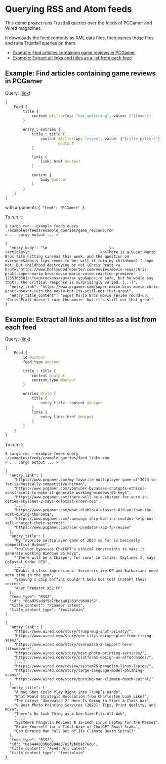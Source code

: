 # Querying RSS and Atom feeds

This demo project runs Trustfall queries over the feeds of PCGamer and Wired magazines.

It downloads the feed contents as XML data files, then parses those files and runs Trustfall queries on them.

- [Example: Find articles containing game reviews in PCGamer](#example-find-articles-containing-game-reviews-in-pcgamer)
- [Example: Extract all links and titles as a list from each feed](#example-extract-all-links-and-titles-as-a-list-from-each-feed)

## Example: Find articles containing game reviews in PCGamer

Query: ([link](example_queries/game_reviews.ron))
```graphql
{
    Feed {
        title {
            content @filter(op: "has_substring", value: ["$feed"])
        }

        entry_: entries {
            title_: title {
                content @filter(op: "regex", value: ["$title_pattern"])
                        @output
            }

            links {
                link: href @output
            }

            content {
                body @output
            }
        }
    }
}
```
with arguments `{ "feed": "PCGamer" }`.

To run it:
```
$ cargo run --example feeds query ./examples/feeds/example_queries/game_reviews.ron
< ... cargo output ... >

{
  "entry_body": "\n                            \n                            <article>\n                                <p>There is a Super Mario Bros film hitting cinemas this week, and the question on everyone&apos;s lips seems to be: will it ruin my childhood? I hope not! But childhood destroying or not (Chris Pratt <a href=\"https://www.hollywoodreporter.com/movies/movie-news/chris-pratt-super-mario-bros-movie-mario-voice-reaction-premiere-1235365581/\"><u>reckons</u></a> you&apos;re safe, but he would say that), the critical response is surprisingly varied, [...]",
  "entry_link": "https://www.pcgamer.com/super-mario-bros-movie-chris-pratt-doesnt-ruin-the-movie-but-its-still-not-that-great",
  "entry_title_content": "Super Mario Bros movie review round-up: 'Chris Pratt doesn't ruin the movie' but it's still not that great"
}
```

## Example: Extract all links and titles as a list from each feed

Query: ([link](example_queries/feed_links.ron))
```graphql
{
    Feed {
        id @output
        feed_type @output

        title_: title {
            content @output
            content_type @output
        }

        entries @fold {
            title {
                entry_title: content @output
            }
            links {
                entry_link: href @output
            }
        }
    }
}
```

To run it:
```
$ cargo run --example feeds query ./examples/feeds/example_queries/feed_links.ron
< ... cargo output ... >

{
  "entry_link": [
    "https://www.pcgamer.com/my-favorite-multiplayer-game-of-2023-so-far-is-basically-competitive-hitman",
    "https://www.pcgamer.com/youtuber-bypasses-chatgpts-ethical-constraints-to-make-it-generate-working-windows-95-keys",
    "https://www.pcgamer.com/there-will-be-a-chirper-for-sure-in-cities-skylines-2-says-colossal-order-ceo",
    [...]
    "https://www.pcgamer.com/what-diablo-4-classes-did-we-love-the-most-during-the-beta",
    "https://www.pcgamer.com/samsungs-chip-boffins-couldnt-help-but-tell-chatgpt-their-secrets",
    "https://www.pcgamer.com/acer-predator-x32-fp-review"
  ],
  "entry_title": [
    "My favorite multiplayer game of 2023 so far is basically competitive Hitman",
    "YouTuber bypasses ChatGPT's ethical constraints to make it generate working Windows 95 keys",
    "'There will be a Chirper, for sure' in Cities: Skylines 2, says Colossal Order CEO",
    [...]
    "Diablo 4 class impressions: Sorcerers are OP and Barbarians need more time in the gym",
    "Samsung's chip boffins couldn't help but tell ChatGPT their secrets",
    "Acer Predator X32 FP"
  ],
  "feed_type": "RSS2",
  "id": "6ea975addf5d7fbd1a01263fc9b99152",
  "title_content": "PCGamer latest",
  "title_content_type": "text/plain"
}

{
  "entry_link": [
    "https://www.wired.com/story/trump-mug-shot-privacy/",
    "https://www.wired.com/story/one-citys-escape-plan-from-rising-seas/",
    "https://www.wired.com/story/overwatch-2-support-hero-lifeweaver/",
    "https://www.wired.com/story/best-photo-printing-services/",
    "https://www.wired.com/story/platforms-design-ux-affordances/",
    [...]
    "https://www.wired.com/review/system76-pangolin-linux-laptop/",
    "https://www.wired.com/story/large-language-model-phishing-scams/",
    "https://www.wired.com/story/burning-man-climate-death-spiral/"
  ],
  "entry_title": [
    "A Mug Shot Could Play Right Into Trump’s Hands",
    "What Would Strategic Relocation from Charleston Look Like?",
    "The Latest ‘Overwatch 2’ Hero Is Going to Start a Class War",
    "8 Best Photo Printing Services (2023): Tips, Print Quality, and More",
    "There’s No Such Thing as a One-Size-Fits-All Web",
    [...]
    "System76 Pangolin Review: A 15-Inch Linux Laptop for the Masses",
    "Brace Yourself for a Tidal Wave of ChatGPT Email Scams",
    "Can Burning Man Pull Out of Its Climate Death Spiral?"
  ],
  "feed_type": "RSS2",
  "id": "6e6444830b6d094a37e5f2b0bac76c8",
  "title_content": "Feed: All Latest",
  "title_content_type": "text/plain"
}
```
